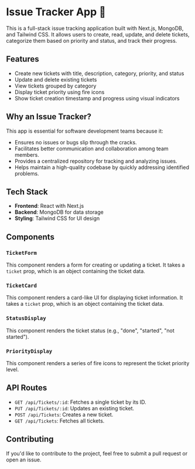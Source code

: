 # Issue Tracker App 🚀

This is a full-stack issue tracking application built with Next.js, MongoDB, and Tailwind CSS. It allows users to create, read, update, and delete tickets, categorize them based on priority and status, and track their progress.

## Features

- Create new tickets with title, description, category, priority, and status
- Update and delete existing tickets
- View tickets grouped by category
- Display ticket priority using fire icons
- Show ticket creation timestamp and progress using visual indicators

## Why an Issue Tracker?

This app is essential for software development teams because it:

- Ensures no issues or bugs slip through the cracks.
- Facilitates better communication and collaboration among team members.
- Provides a centralized repository for tracking and analyzing issues.
- Helps maintain a high-quality codebase by quickly addressing identified problems.

## Tech Stack

- **Frontend**: React with Next.js
- **Backend**: MongoDB for data storage
- **Styling**: Tailwind CSS for UI design

## Components

### `TicketForm`

This component renders a form for creating or updating a ticket. It takes a `ticket` prop, which is an object containing the ticket data.

### `TicketCard`

This component renders a card-like UI for displaying ticket information. It takes a `ticket` prop, which is an object containing the ticket data.

### `StatusDisplay`

This component renders the ticket status (e.g., "done", "started", "not started").

### `PriorityDisplay`

This component renders a series of fire icons to represent the ticket priority level.

## API Routes

- `GET /api/Tickets/:id`: Fetches a single ticket by its ID.
- `PUT /api/Tickets/:id`: Updates an existing ticket.
- `POST /api/Tickets`: Creates a new ticket.
- `GET /api/Tickets`: Fetches all tickets.

## Contributing

If you'd like to contribute to the project, feel free to submit a pull request or open an issue.
